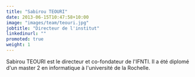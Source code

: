 ```yaml
---
title: "Sabirou TEOURI"
date: 2013-06-15T10:47:58+10:00
image: "images/team/teouri.jpg"
jobtitle: "Directeur de l'institut"
linkedinurl: ""
promoted: true
weight: 1
---
```


Sabirou TEOURI est le directeur et co-fondateur de l'IFNTI.
Il a été diplomé d'un master 2 en informatique à l'université de la Rochelle.

